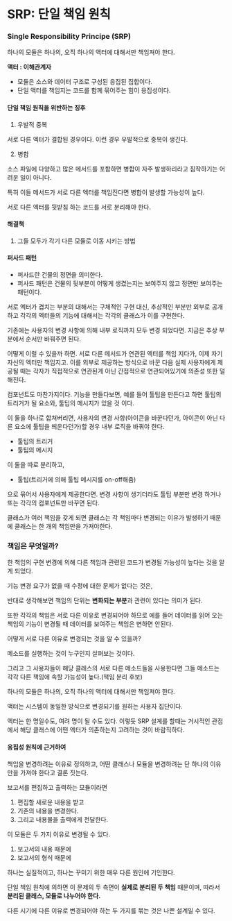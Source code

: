 # SRP: 단일 책임 원칙

### Single Responsibility Principe (SRP)

하나의 모듈은 하나의, 오직 하나의 액터에 대해서만 책임져야 한다.

**액터 : 이해관계자**

* 모듈은 소스와 데이터 구조로 구성된 응집된 집합이다.
* 단일 액터를 책임지는 코드를 함께 묶어주는 힘이 응집성이다.

#### 단일 책임 원칙을 위반하는 징후

1. 우발적 중복

서로 다른 엑터가 결합된 경우이다. 이런 경우 우발적으로 중복이 생긴다.

2. 병합

소스 파일에 다양하고 많은 메서드를 포함하면 병합이 자주 발생하리라고 짐작하기는 어려운 일이 아니다.

특히 이들 메서드가 서로 다른 엑터를 책임진다면 병합이 발생할 가능성이 높다.

서로 다른 엑터를 뒷받침 하는 코드를 서로 분리해야 한다.

#### 해결책

1. 그들 모두가 각기 다른 모듈로 이동 시키는 방법

#### 퍼사드 패턴

* 퍼사드란 건물의 정면을 의미한다.
* 퍼사드 패턴은 건물의 뒷부분이 어떻게 생겼는지는 보여주지 않고 정면만 보여주는 패턴이다.

서로 엑터가 겹치는 부분의 대해서는 구체적인 구현 대신, 추상적인 부분만 외부로 공개하고 각각의 엑터들의 기능에 대해서는 각각의 클래스가 이를 구현한다.

기존에는 사용자의 변경 사항에 의해 내부 로직까지 모두 변경 되었다면. 지금은 추상 부분에서 순서만 바꿔주면 된다.

어떻게 이럴 수 있을까 하면. 서로 다른 메서드가 연관된 엑터를 책임 지다가, 이제 자기 자신의 엑터만 책임지고. 이를 외부로 제공하는 방식으로 바꾼 다음 실제  사용자에게 제공될 때는 각자가 직접적으로 연관된게 아닌 간접적으로 연관되어있기에 의존성 또한 덜해진다.

컴포넌트도 마찬가지이다. 기능을 만들다보면, 예를 들어 툴팁을 만든다고 하면 툴팁의 트리거가 될 요소와, 툴팁의 메시지가 있을 것 이다.

이 둘을 하나로 합쳐버리면, 사용자의 변경 사항(아이콘을 바꾼다던가, 아이콘이 아닌 다른 요소에 툴팁을 띄운다던가)할 경우 내부 로직을 바꿔야 한다.

* 툴팁의 트리거
* 툴팁의 메시지

이 둘을 따로 분리하고,&#x20;

* 툴팁(트리거에 의해 툴팁 메시지를 on-off해줌)

으로 묶어서 사용자에게 제공한다면. 변경 사항이 생기더라도 툴팁 부분만 변경 하거나 또는 각각의 컴포넌트만 바꾸면 된다.



클래스가 여러 책임을 갖게 되면 클래스는 각 책임마다 변경되는 이유가 발생하기 때문에 클래스는 한 개의 책임만을 가져야한다.

### 책임은 무엇일까?

한 책임의 구현 변경에 의해 다른 책임과 관련된 코드가 변경될 가능성이 높다는 것을 알게 되었다.

기능 변경 요구가 없을 때 수정에 대한 문제가 없다는 것은,

반대로 생각해보면 책임의 단위는 **변화되는 부분**과 관련이 있다는 의미가 된다.

또한 각각의 책임은 서로 다른 이유로 변경되어야 하므로 에를 들어 데이터를 읽어 오는 책임의 기능이 변경될 때 데이터를 보여주는 책임은 변하면 안된다.

어떻게 서로 다른 이유로 변경되는 것을 알 수 있을까?



메소드를 실행하는 것이 누구인지 살펴보는 것이다.

그리고 그 사용자들이 해당 클래스의 서로 다른 메소드들을 사용한다면 그들 메소드는 각각 다른 책임에 속할 가능성이 높다.(책임 분리 후보)



하나의 모듈은 하나의, 오직 하나의 액터에 대해서만 책임져야 한다.

액터는 시스템이 동일한 방식으로 변경되기를 원하는 사용자 집단이다.

엑터는 한 명일수도, 여려 명이 될 수도 있다. 이렇듯 SRP 설계를 할때는 거시적인 관점에서 해당 클래스에 어떤 엑터가 의존하는지 고려하는 것이 바람직하다.

#### 응집성 원칙에 근거하여

책임을 변경하려는 이유로 정의하고, 어떤 클래스나 모듈을 변경하려는 단 하나의 이유만을 가져야 한다고 결론 짓는다.

보고서를 편집하고 출력하는 모듈이라면

1. 편집할 새로운 내용을 받고
2. 기존의 내용을 변경한다.
3. 그리고 내용물을 출력에게 전달한다.

이 모듈은 두 가지 이유로 변경될 수 있다.

1. 보고서의 내용 때문에
2. 보고서의 형식 때문에

하나는 실질적이고, 하나는 꾸미기 위한 매우 다른 원인에 기인한다.

단일 책임 원칙에 의하면 이 문제의 두 측면이 **실제로 분리된 두 책임** 때문이며, 따라서 **분리된 클래스, 모듈로 나누어야 한다.**

다른 시기에 다른 이유로 변경되어야 하는 두 가지를 묶는 것은 나쁜 설계일 수 있다.



























































































































































